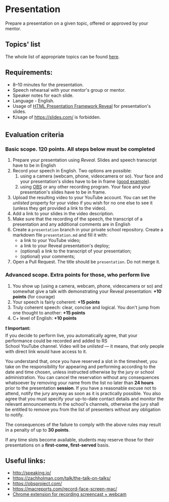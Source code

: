 # Presentation
Prepare a presentation on a given topic, offered or approved by your mentor.

## Topics' list
The whole list of appropriate topics can be found [here](presentation-topics.md).

## Requirements:
* 8–10 minutes for the presentation.
* Speech rehearsal with your mentor's group or mentor.
* Speaker notes for each slide.
* Language - English.
* Usage of [HTML Presentation Framework Reveal](https://github.com/hakimel/reveal.js/) for presentation's slides.  
* ❗Usage of https://slides.com/ is forbidden.

## Evaluation criteria
### Basic scope. 120 points. All steps below must be completed
  1. Prepare your presentation using *Reveal*. Slides and speech transcript have to be in English
  2. Record your speech in English. Two options are possible:
      1. using a camera (webcam, phone, videocamera or so). Your face and your presentation's slides have to be in frame ([good example](https://www.youtube.com/watch?v=JezLAu4751Y&feature=youtu.be)).
      2. using [OBS](https://obsproject.com/) or any other recording program. Your face and your presentation's slides have to be in frame.
  3. Upload the resulting video to your YouTube account. You can set the *unlisted* property for your video if you wish for no one else to see it (unless they get provided a link to the video).
  4. Add a link to your slides in the video description.
  5. Make sure that the recording of the speech, the transcript of a presentation and any additional comments are in English
  6. Create a `presentation` branch in your private school repository. Create a markdown file `presentation.md` and fill it with:  
     - a link to your YouTube video;
     - a link to your Reveal presentation's deploy;
     - (optional) a link to the transcript of your presentation;
     - (optional) your comments; 
  7. Open a Pull Request. The title should be `presentation`.  Do not merge it.

### Advanced scope. Extra points for those, who perform live
  1. You show up (using a camera, webcam, phone, videocamera or so) and somewhat give a talk with demonstrating your 
     Reveal presentation: **+10 points** (for courage)
  2. Your speech is fairly coherent: **+15 points**
  3. Truly coherent speech: clear, concise and logical. You don't jump from one thought to another: **+15 points**
  4. C+ level of English: **+10 points**

**❗️ Important:**  
If you decide to perform live, you automatically agree, that your performance could be recorded and added to RS  
School YouTube channel. Video will be _unlisted_ — it means, that only people with direct link would have access to it.

You understand that, once you have reserved a slot in the timesheet, you take on the responsibility for appearing and performing according to the date and time chosen, unless instructed otherwise by the jury or school administration. You can cancel the reservation without any consequences whatsoever by removing your name from the list no later than **24 hours** prior to the presentation **session**. If you have a reasonable excuse not to attend, notify the jury anyway as soon as it is practically possible. You also agree that you must specify your up-to-date contact details and monitor the relevant announcements in the school's channels, otherwise the jury shall be entitled to remove you from the list of presenters without any obligation to notify.

The consequences of the failure to comply with the above rules may result in a penalty of up to **30 points**.

If any time slots become available, students may reserve those for their presentations on a **first-come, first-served** basis.

  
## Useful links:
* http://speaking.io/
* https://zachholman.com/talk/the-talk-on-talks/
* https://obsproject.com/
* https://macreports.com/record-face-screen-mac/
* [Chrome extension for recording screencast + webcam](https://chrome.google.com/webstore/detail/loom-for-chrome/liecbddmkiiihnedobmlmillhodjkdmb)
